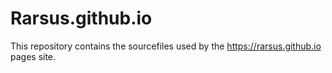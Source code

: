 # Rarsus.github.io

This repository contains the sourcefiles used by the https://rarsus.github.io pages site.